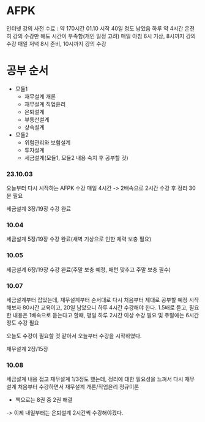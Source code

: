 # AFPK

인터넷 강의 사전 수료 : 약 170시간
01.10 시작 40일 정도 남았음
하루 약 4시간 온전히 강의 수강만 해도 시간이 부족함(개인 일정 고려)
매일 아침 6시 기상, 8시까지 강의 수강
매일 저녁 8시 준비, 10시까지 강의 수강

# 공부 순서

- 모듈1
  - 재무설계 개론
  - 재무설계 직업윤리
  - 은퇴설계
  - 부동산설계
  - 상속설계
- 모듈2
  - 위험관리와 보험설계
  - 투자설계
  - 세금설계(모듈1, 모듈2 내용 숙지 후 공부할 것)

### 23.10.03

오늘부터 다시 시작하는 AFPK 수강
매일 4시간 -> 2배속으로 2시간 수강 후 정리 30분 필요

세금설계 3장/19장 수강 완료

### 10.04

세금설계 5장/19장 수강 완료(새벽 기상으로 인한 체력 보충 필요)

### 10.05

세금설계 6장/19장 수강 완료(주말 보충 예정, 패턴 맞추고 주말 보충 필수)

### 10.07

세금설계부터 잡았는데, 재무설계부터 순서대로 다시 처음부터 제대로 공부할 예정
시작해보자
80시간 교육이고, 20일 남았으니 하루 4시간 수강해야 한다.
1.5배로 듣고, 필요한 내용은 1배속으로 듣는다고 할때, 평일 하루 2시간 이상 수강 필요 및 주말에는 6시간 정도 수강 필요

오늘도 수강이 필요할 것 같아서 오늘부터 수강을 시작하였다.

재무설계 2장/15장

### 10.08

세금설계 내용 접고 재무설계 1/3정도 했는데,
정리에 대한 필요성을 느껴서 다시 재무설계 처음부터 수강하면서 재무설계 개론/직업윤리 정규이론

- 책으로는 8권 중 2권 해결

-> 이제 내일부터는 은퇴설계 2시간씩 수강해야겠다.
